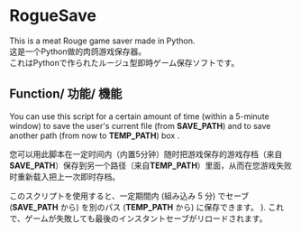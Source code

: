 # RogueSave
This is a meat Rouge game saver made in Python.  
这是一个Python做的肉鸽游戏保存器。  
これはPythonで作られたルージュ型即時ゲーム保存ソフトです。  

## Function/ 功能/ 機能
You can use this script for a certain amount of time (within a 5-minute window) to save the user's current file (from <b>SAVE_PATH</b>) and to save another path (from now to <b>TEMP_PATH</b>) box .  

您可以用此脚本在一定时间内（内置5分钟）随时把游戏保存的游戏存档（来自<b>SAVE_PATH</b>）保存到另一个路径（来自<b>TEMP_PATH</b>）里面，从而在您游戏失败时重新载入把上一次即时存档。  

このスクリプトを使用すると、一定期間内 (組み込み 5 分) でセーブ (<b>SAVE_PATH</b> から) を別のパス (<b>TEMP_PATH</b> から) に保存できます。 ). これで、ゲームが失敗しても最後のインスタントセーブがリロードされます。

